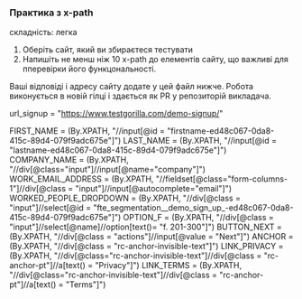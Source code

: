 ### Практика з x-path
складність: легка

1. Оберіть сайт, який ви збираєтеся тестувати
2. Напишіть не менш ніж 10 x-path до елементів сайту, що важливі для пперевірки його функцональності.

Ваші відповіді і адресу сайту додате у цей файл нижче.
Робота виконується в новій гілці і здається як PR у репозиторій викладача.

url_signup = "https://www.testgorilla.com/demo-signup/"

FIRST_NAME = (By.XPATH, "//input[@id = "firstname-ed48c067-0da8-415c-89d4-079f9adc675e"]")
LAST_NAME = (By.XPATH, "//input[@id = "lastname-ed48c067-0da8-415c-89d4-079f9adc675e"]")
COMPANY_NAME = (By.XPATH, "//div[@class="input"]//input[@name="company"]")
WORK_EMAIL_ADDRESS = (By.XPATH, "//fieldset[@class="form-columns-1"]//div[@class = "input"]//input[@autocomplete="email"]")
WORKED_PEOPLE_DROPDOWN = (By.XPATH, "//div[@class = "input"]//select[@id = "fte_segmentation__demo_sign_up_-ed48c067-0da8-415c-89d4-079f9adc675e"]")
OPTION_F = (By.XPATH, "//div[@class = "input"]//select[@name]//option[text()= "f. 201-300"]")
BUTTON_NEXT = (By.XPATH, "//div[@class = "actions"]//input[@value = "Next"]")
ANCHOR = (By.XPATH, "//div[@class = "rc-anchor-invisible-text"]")
LINK_PRIVACY = (By.XPATH, "//div[@class="rc-anchor-invisible-text"]//div[@class = "rc-anchor-pt"]//a[text() = "Privacy"]")
LINK_TERMS = (By.XPATH, "//div[@class="rc-anchor-invisible-text"]//div[@class = "rc-anchor-pt"]//a[text() = "Terms"]")


